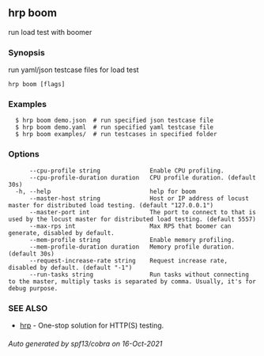 ## hrp boom

run load test with boomer

### Synopsis

run yaml/json testcase files for load test

```
hrp boom [flags]
```

### Examples

```
  $ hrp boom demo.json	# run specified json testcase file
  $ hrp boom demo.yaml	# run specified yaml testcase file
  $ hrp boom examples/	# run testcases in specified folder
```

### Options

```
      --cpu-profile string              Enable CPU profiling.
      --cpu-profile-duration duration   CPU profile duration. (default 30s)
  -h, --help                            help for boom
      --master-host string              Host or IP address of locust master for distributed load testing. (default "127.0.0.1")
      --master-port int                 The port to connect to that is used by the locust master for distributed load testing. (default 5557)
      --max-rps int                     Max RPS that boomer can generate, disabled by default.
      --mem-profile string              Enable memory profiling.
      --mem-profile-duration duration   Memory profile duration. (default 30s)
      --request-increase-rate string    Request increase rate, disabled by default. (default "-1")
      --run-tasks string                Run tasks without connecting to the master, multiply tasks is separated by comma. Usually, it's for debug purpose.
```

### SEE ALSO

* [hrp](hrp.md)	 - One-stop solution for HTTP(S) testing.

###### Auto generated by spf13/cobra on 16-Oct-2021
